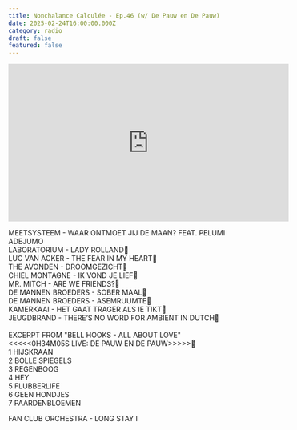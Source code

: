 ```yaml
---
title: Nonchalance Calculée - Ep.46 (w/ De Pauw en De Pauw)
date: 2025-02-24T16:00:00.000Z
category: radio
draft: false
featured: false
---
```

<iframe width="560" height="315" src="https://www.youtube.com/embed/ovacHiL_8Fg?si=E30nRT3lyOCvI7Ox" title="YouTube video player" frameborder="0" allow="accelerometer; autoplay; clipboard-write; encrypted-media; gyroscope; picture-in-picture; web-share" referrerpolicy="strict-origin-when-cross-origin" allowfullscreen></iframe>

MEETSYSTEEM - WAAR ONTMOET JIJ DE MAAN? FEAT. PELUMI ADEJUMO\
LABORATORIUM - LADY ROLLAND\
LUC VAN ACKER - THE FEAR IN MY HEART\
THE AVONDEN - DROOMGEZICHT\
CHIEL MONTAGNE - IK VOND JE LIEF\
MR. MITCH - ARE WE FRIENDS?\
DE MANNEN BROEDERS - SOBER MAAL\
DE MANNEN BROEDERS - ASEMRUUMTE\
KAMERKAAI - HET GAAT TRAGER ALS IE TIKT\
JEUGDBRAND - THERE’S NO WORD FOR AMBIENT IN DUTCH\
\
EXCERPT FROM "BELL HOOKS - ALL ABOUT LOVE"\
<<<<<0H34M05S LIVE: DE PAUW EN DE PAUW>>>>>	\
	1 HIJSKRAAN\
	2 BOLLE SPIEGELS\
	3 REGENBOOG\
	4 HEY \
	5 FLUBBERLIFE\
	6 GEEN HONDJES \
	7 PAARDENBLOEMEN

FAN CLUB ORCHESTRA	 - LONG STAY I
